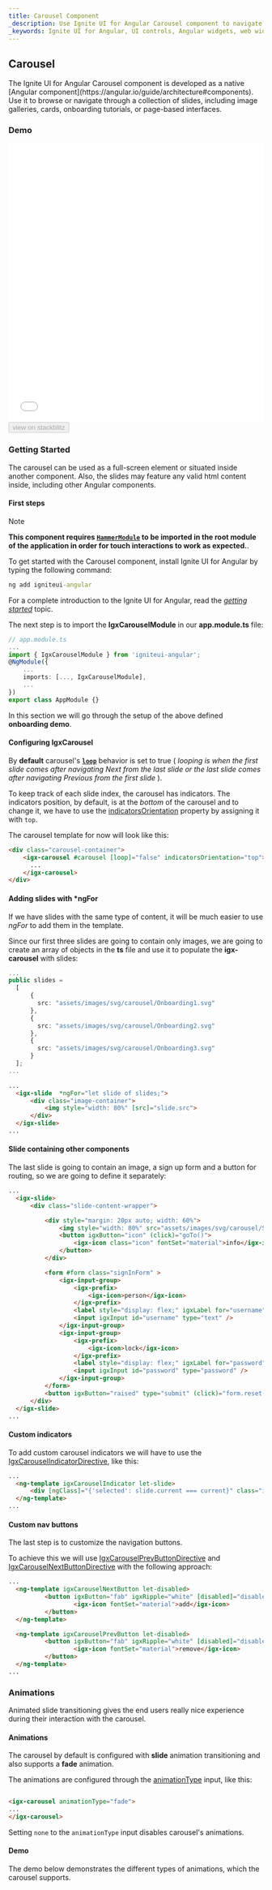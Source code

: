 ```yaml
---
title: Carousel Component
_description: Use Ignite UI for Angular Carousel component to navigate through a collection of slides, cards or page-based interfaces with endless programmatic features.
_keywords: Ignite UI for Angular, UI controls, Angular widgets, web widgets, UI widgets, Angular, Native Angular Components Suite, Native Angular Controls, Native Angular Components Library, Angular Carousel component, Angular Carousel control
---
```


## Carousel
<p class="highlight">The Ignite UI for Angular Carousel component is developed as a native [Angular component](https://angular.io/guide/architecture#components). Use it to browse or navigate through a collection of slides, including image galleries, cards, onboarding tutorials, or page-based interfaces.</p>
<div class="divider"></div>

### Demo
<div class="sample-container loading" style="height: 550px">
    <iframe id="carousel-base-sample-iframe" seamless="" width="100%" height="100%" frameborder="0" src="{environment:demosBaseUrl}/layouts/carousel-base-sample" onload="onSampleIframeContentLoaded(this);"></iframe>
</div>
<div>
    <button data-localize="stackblitz" disabled class="stackblitz-btn" data-iframe-id="carousel-base-sample-iframe" data-demos-base-url="{environment:demosBaseUrl}">                view on stackblitz
    </button>
</div>


### Getting Started
The carousel can be used as a full-screen element or situated inside another component. Also, the slides may feature any valid html content inside, including other Angular components.

#### First steps
<div class="divider--half"></div>

>[!NOTE]
>**This component requires [`HammerModule`](https://angular.io/api/platform-browser/HammerModule) to be imported in the root module of the application in order for touch interactions to work as expected.**.

To get started with the Carousel component, install Ignite UI for Angular by typing the following command:

```cmd
ng add igniteui-angular
```
For a complete introduction to the Ignite UI for Angular, read the [*getting started*](general/getting_started.md) topic.

The next step is to import the **IgxCarouselModule** in our **app.module.ts** file:
```typescript
// app.module.ts
...
import { IgxCarouselModule } from 'igniteui-angular';
@NgModule({
    ...
    imports: [..., IgxCarouselModule],
    ...
})
export class AppModule {}
```

In this section we will go through the setup of the above defined **onboarding demo**.

#### Configuring IgxCarousel
<div class="divider--half"></div>

By **default** carousel's **[`loop`]({environment:angularApiUrl}/classes/igxcarouselcomponent.html#loop)** behavior is set to true ( *looping is when the first slide comes after navigating Next from the last slide or the last slide comes after navigating Previous from the first slide* ).

To keep track of each slide index, the carousel has indicators. The indicators position, by default, is at the *bottom* of the carousel and to change it, we have to use the [indicatorsOrientation]({environment:angularApiUrl}/classes/igxcarouselcomponent.html#indicatorsorientation) property by assigning it with `top`.

The carousel template for now will look like this:

```html
<div class="carousel-container">
    <igx-carousel #carousel [loop]="false" indicatorsOrientation="top">
      ...
    </igx-carousel>
</div>
```

#### Adding slides with *ngFor
<div class="divider--half"></div>

If we have slides with the same type of content, it will be much easier to use *ngFor* to add them in the template.

Since our first three slides are going to contain only images, we are going to create an array of objects in the **ts** file and use it to populate the **igx-carousel** with slides:

```typescript
...
public slides = 
  [
      {
        src: "assets/images/svg/carousel/Onboarding1.svg"
      },
      {
        src: "assets/images/svg/carousel/Onboarding2.svg"
      },
      {
        src: "assets/images/svg/carousel/Onboarding3.svg"
      }
  ];
...
```

```html
...
  <igx-slide  *ngFor="let slide of slides;">
      <div class="image-container">
          <img style="width: 80%" [src]="slide.src">
      </div>
  </igx-slide>
...
```

#### Slide containing other components
<div class="divider--half"></div>

The last slide is going to contain an image, a sign up form and a button for routing, so we are going to define it separately:
```html
...
  <igx-slide>
      <div class="slide-content-wrapper">

          <div style="margin: 20px auto; width: 60%">
              <img style="width: 80%" src="assets/images/svg/carousel/SignUp.svg">
              <button igxButton="icon" (click)="goTo()">
                  <igx-icon class="icon" fontSet="material">info</igx-icon>
              </button>
          </div>

          <form #form class="signInForm" >
              <igx-input-group>
                  <igx-prefix>
                      <igx-icon>person</igx-icon>
                  </igx-prefix>
                  <label style="display: flex;" igxLabel for="username">Username</label>
                  <input igxInput id="username" type="text" />
              </igx-input-group>
              <igx-input-group>
                  <igx-prefix>
                      <igx-icon>lock</igx-icon>
                  </igx-prefix>
                  <label style="display: flex;" igxLabel for="password">Password</label>
                  <input igxInput id="password" type="password" />
              </igx-input-group>
          </form>
          <button igxButton="raised" type="submit" (click)="form.reset()">Sign Up</button>
      </div>
  </igx-slide>
...
```

#### Custom indicators
<div class="divider--half"></div>

To add custom carousel indicators we will have to use the [IgxCarouselIndicatorDirective]({environment:angularApiUrl}/classes/igxcarouselindicatordirective.html), like this:

```html
...
  <ng-template igxCarouselIndicator let-slide>
      <div [ngClass]="{'selected': slide.current === current}" class="indicator"></div>
  </ng-template>
...
```

#### Custom nav buttons

The last step is to customize the navigation buttons.

To achieve this we will use [IgxCarouselPrevButtonDirective]({environment:angularApiUrl}/classes/igxcarouselprevbuttondirective.html) and [IgxCarouselNextButtonDirective]({environment:angularApiUrl}/classes/igxcarouselnextbuttondirective.html) with the following approach:

```html
...
  <ng-template igxCarouselNextButton let-disabled>
          <button igxButton="fab" igxRipple="white" [disabled]="disabled">
                  <igx-icon fontSet="material">add</igx-icon>
          </button>
  </ng-template>

  <ng-template igxCarouselPrevButton let-disabled>
          <button igxButton="fab" igxRipple="white" [disabled]="disabled">
                  <igx-icon fontSet="material">remove</igx-icon>
          </button>
  </ng-template>
...
```

### Animations

Animated slide transitioning gives the end users really nice experience during their interaction with the carousel.

#### Animations
The carousel by default is configured with **slide** animation transitioning and also supports a **fade** animation.

The animations are configured through the [animationType]({environment:angularApiUrl}/classes/igxcarouselcomponent.html#animationtype) input, like this:

```html

<igx-carousel animationType="fade">
...
</igx-carousel>

```
Setting `none` to the `animationType` input disables carousel's animations.


#### Demo

The demo below demonstrates the different types of animations, which the carousel supports. 

<div class="sample-container loading" style="height: 700px">
    <iframe id="carousel-animations-sample-iframe" data-src='{environment:demosBaseUrl}/layouts/carousel-animations-sample' width="100%" height="100%" seamless="" frameBorder="0" class="lazyload"></iframe>
</div>
<div>
    <button data-localize="stackblitz" disabled class="stackblitz-btn"   data-iframe-id="carousel-animations-sample-iframe" data-demos-base-url="{environment:demosBaseUrl}">                view on stackblitz
    </button>
</div>


### Navigation
<div class="divider--half"></div>

Transition and navigation are the most important carousel features.

The navigation in the carousel can be handled by the user through navigation buttons, keyboard navigation and pan interaction on mobile devices.

#### Pan gestures
<div class="divider--half"></div>

By default the carousel can be used for any kind of touch devices. This is optional and can be changed by setting `false` to the [gesturesSupport]({environment:angularApiUrl}/classes/igxcarouselcomponent.html#gesturessupport) property.

The carousel [animations](carousel.md#animations) are fully supported on a touch device, which makes it consistent with any platform and a perfect tool for building a progressive web application([PWA](https://developer.mozilla.org/en-US/docs/Web/Progressive_web_apps)) with.

#### Keyboard navigation
<div class="divider--half"></div>

* To navigate to the **next**/**previous** slide, you have to use, respectfully: 
    * `Arrow Right` key for the next slide
    * `Arrow Left` key for the previous slide
*  To navigate to the **end**/**start** slide you have to use, respectfully:
    * `End` key for the end slide
    * `Home` key for the start slide
 
#### Automatic transitioning
<div class="divider--half"></div>

The **IgxCarousel** can be easily configured to change the slides automatically, without any user interaction. This way you can create your own slideshow by only setting a transition interval to the [interval]({environment:angularApiUrl}/classes/igxcarouselcomponent.html#interval) property, which determines the amount of time in milliseconds between slides transition. 

>[!NOTE]
>The automatic slide transitioning is not entirely user-independent by default. Positioning the mouse pointer over a slide will interrupt the current slide transition until the mouse pointer leaves the slide area. This can be prevented by setting [pause]({environment:angularApiUrl}/classes/igxcarouselcomponent.html#pause) property to `false`. 

#### Demo
<div class="divider--half"></div>

Let's create a fully autonomous carousel with enabled looping, synced with a [list item]({environment:angularApiUrl}/classes/igxlistitemcomponent.html) and the selection of a slide will be controlled by the user only through the `list items`.


To achieve this goal, we have to do the following configurations to the carousel:
 - disable `gesturesSupport`
 - disable the `navigation` buttons
 - disable the carousel `indicators`
 - disable the `pause` on user interaction with the slide
 - add transition `interval`

Our carousel will look like this in the template:

```html
...
<div class="carousel-wrapper">
    <igx-carousel [navigation]="false" [pause]="false" animationType="fade" [interval]="2000" [gesturesSupport]="false">
        <div class="slides-wrapper">
            <igx-slide *ngFor="let item of slides">
                  <!-- Slides content goes here -->
             </igx-slide>
        </div>
        <!-- Adding an empty template to disable carousel's indicators -->
        <ng-template igxCarouselIndicator></ng-template>
    </igx-carousel>
</div>
...
```
We are ready with the carousel configuration. Now we need only to add a [list](list.md) component and sync the both components:

adding [IgxList]({environment:angularApiUrl}/classes/igxlistcomponent.html):
```html
...
<div class="list-wrapper">
    <igx-list displayDensity="compact">
      <!-- Adding disabled classes when the list item index does not match the current slide index-->
        <igx-list-item *ngFor="let item of slides; let i=index" [ngClass]="{'disabled': i !== currentIndex }" >
      <!-- List item content goes here -->
        </igx-list-item>
    </igx-list>
</div>
...
```
syncing the components by hooking up on carousel's [`onSlideChanged`]({environment:angularApiUrl}/classes/igxcarouselcomponent.html#onslidechanged) and list's [onItemClicked]({environment:angularApiUrl}/classes/igxlistcomponent.html#onitemclicked) events:

```typescript
  public ngOnInit() {
    ...
    this.list.onItemClicked.subscribe((args: IListItemClickEventArgs) => {
        this.currentIndex = args.item.index;
        this.carousel.select(this.carousel.get(this.currentIndex));
    });

    this.carousel.onSlideChanged.subscribe((args: ISlideEventArgs) => {
        this.currentIndex = args.slide.index;
    });
  }
```
These configurions will have the following result:
<div class="sample-container loading" style="height: 700px">
<iframe id="carousel-no-navigation-sample-iframe" data-src='{environment:demosBaseUrl}/layouts/carousel-no-navigation-sample' width="100%" height="100%" seamless="" frameBorder="0" class="lazyload"></iframe>
</div>
<div>
    <button data-localize="stackblitz" disabled class="stackblitz-btn"   data-iframe-id="carousel-no-navigation-sample-iframe" data-demos-base-url="{environment:demosBaseUrl}">                view on stackblitz
    </button>
</div>


`

### Known Limitations

###API References
<div class="divider--half"></div>

* [IgxCarouselComponent]({environment:angularApiUrl}/classes/igxcarouselcomponent.html)
* [IgxCarouselComponent Styles]({environment:sassApiUrl}/index.html#function-igx-carousel-theme)
* [IgxSlideComponent]({environment:angularApiUrl}/classes/igxslidecomponent.html)
* [IgxListComponent]({environment:angularApiUrl}/classes/igxlistcomponent.html)
* [IgxListItemComponent]({environment:angularApiUrl}/classes/igxlistitemcomponent.html)

